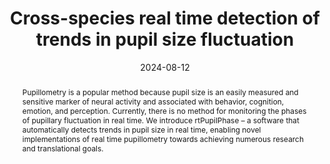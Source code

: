 ---
title: "Cross-species real time detection of trends in pupil size fluctuation"

date: 2024-08-12
authors_string: Sharif I. Kronemer, Victoria E. Gobo, Joshua B. Teves,  Diana C. Burk, Somayeh Shahsavarani, Catherine R. Walsh,  Javier Gonzalez-Castillo, Peter A. Bandettini
authors:
   - Sharif I. Kronemer
   - Victoria E. Gobo
   - Joshua B. Teves
   - Diana C. Burk
   - Somayeh Shahsavarani
   - Catherine R. Walsh
   - Javier Gonzalez-Castillo
   - Peter A. Bandettini
author_ids:
   - sharif_kronemer
   - tori_gobo
   - josh_teves
   - catherine_walsh
   - bahar_shahsavarani
   - javier_gonzalezcastillo
   - peter_bandettini
journal: 'biorxiv'
volume: 
issue: 
abstract: 'Pupillometry is a popular method because pupil size is an easily measured and sensitive marker of neural activity and associated with behavior, cognition, emotion, and perception. Currently, there is no method for monitoring the phases of pupillary fluctuation in real time. We introduce rtPupilPhase – a software that automatically detects trends in pupil size in real time, enabling novel implementations of real time pupillometry towards achieving numerous research and translational goals.'
project_id: consciousness
url: https://www.biorxiv.org/content/10.1101/2024.02.12.579393v1
doi: https://doi.org/10.1101/2024.02.12.579393
data_loc: 'https://github.com/nimh-sfim/rtPupilPhase'
code_loc: 'https://github.com/nimh-sfim/rtPupilPhase'
file: '/assets/publications/'
file_name: ''
type: journal_article
layout: publication 
---